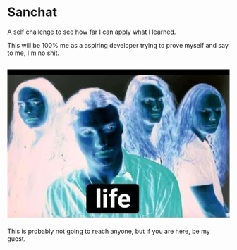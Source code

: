 #   Sanchat

A self challenge to see how far I can apply what I learned.

This will be 100% me as a aspiring developer trying to prove myself and say to me, I'm no shit.



![welcome](http://github.com/sanchezzjf/sanchat/blob/main/.img/thanks.jpg)
---

This is probably not going to reach anyone, but if you are here, be my guest.